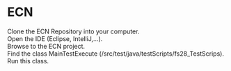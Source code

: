 # ECN
Clone the ECN Repository into your computer.</br>
Open the IDE (Eclipse, IntelliJ,...).</br>
Browse to the ECN project.</br>
Find the class MainTestExecute (/src/test/java/testScripts/fs28_TestScrips).</br>
Run this class.

